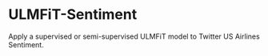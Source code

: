 # ULMFiT-Sentiment
Apply a supervised or semi-supervised ULMFiT model to Twitter US Airlines Sentiment.
